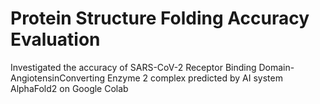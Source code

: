 # Protein Structure Folding Accuracy Evaluation
Investigated the accuracy of SARS-CoV-2 Receptor Binding Domain-AngiotensinConverting Enzyme 2 complex predicted by AI system AlphaFold2 on Google Colab
